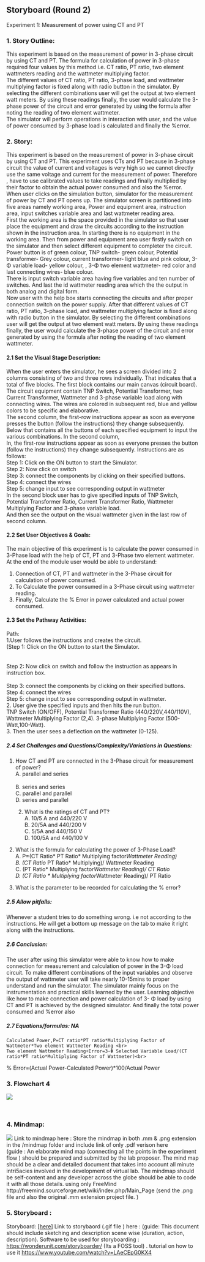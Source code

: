 ## Storyboard (Round 2)


Experiment 1: Measurement of power using CT and PT <br>

### 1. Story Outline:

This experiment is based on the measurement of power in 3-phase circuit by using CT and PT. The formula for calculation of power in 3-phase required four values by this method i.e. CT ratio, PT ratio, two element wattmeters reading and the wattmeter multiplying factor. <br>
The different values of CT ratio, PT ratio, 3-phase load, and wattmeter multiplying factor is fixed along with radio button in the simulator. By selecting the different combinations user will get the output at two element watt meters. By using these readings finally, the user would calculate the 3-phase power of the circuit and error generated by using the formula after noting the reading of two element wattmeter.<br>
The simulator will perform operations in interaction with user, and the value of power consumed by 3-phase load is calculated and finally the %error.<br>


### 2. Story:

This experiment is based on the measurement of power in 3-phase circuit by using CT and PT. This experiment uses CTs and PT because in 3-phase circuit the value of current and voltages is very high so we cannot directly use the same voltage and current for the measurement of power. Therefore , have to use calibrated values to take readings and finally multiplied by their factor to obtain the actual power consumed and also the %error.<br>
When user clicks on the simulation button, simulator for the measurement of power by CT and PT opens up. The simulator screen is partitioned into five areas namely working area, Power and equipment area, instruction area, input switches variable area and last wattmeter reading area.<br>
First the working area is the space provided in the simulator so that user place the equipment and draw the circuits according to the instruction shown in the instruction area. In starting there is no equipment in the working area. Then from power and equipment area user firstly switch on the simulator and then select different equipment to completer the circuit. Power button  is of green colour, TNP switch- green colour, Potential transformer- Grey colour, current transformer- light blue and pink colour, 3-Φ variable load- yellow colour, , 3-Φ two element wattmeter- red color and last connecting wires- blue colour.<br> There is input switch variable area having five variables and ten number of switches. And last the id wattmeter reading area which the the output in both analog and digital form.
<br>
Now user with the help box starts connecting the circuits and after proper connection switch on the power supply. After that different values of CT ratio, PT ratio, 3-phase load, and wattmeter multiplying factor is fixed along with radio button in the simulator. By selecting the different combinations user will get the output at two element watt meters. By using these readings finally, the user would calculate the 3-phase power of the circuit and error generated by using the formula after noting the reading of two element wattmeter. <br>
#### 2.1 Set the Visual Stage Description:
When the user enters the simulator, he sees a screen divided into 2 columns consisting of two and three rows individually. That indicates that a total of five blocks. 
The first block contains our main canvas (circuit board). The circuit equipment contain TNP Switch, Potential Transformer,  two Current Transformer, Wattmeter and 3-phase variable load along with connecting wires. The wires are colored in subsequent red, blue and yellow colors to be specific and elaborative.<br>
The second column, the first-row instructions appear as soon as everyone presses the button (follow the instructions) they change subsequently. Below that contains all the buttons of each specified equipment to input the various combinations. In the second column, <br>
In, the first-row instructions appear as soon as everyone presses the button (follow the instructions) they change subsequently.
Instructions are as follows:<br>
Step 1: Click on the ON button to start the Simulator.<br>
Step 2: Now click on switch<br>
Step 3: connect the components by clicking on their specified buttons.<br>
Step 4:  connect the wires<br>
Step 5: change input to see corresponding output in wattmeter<br>
In the second block user has to give specified inputs of TNP Switch, Potential Transformer Ratio, Current Transformer Ratio, Wattmeter Multiplying Factor and 3-phase variable load. <br>
And then see the output on the visual wattmeter given in the last row of second column.
<br>

#### 2.2 Set User Objectives & Goals:
The main objective of this experiment is to calculate the power consumed in 3-Phase load with the help of CT, PT and 3-Phase two element wattmeter. <br>
At the end of the module user would be able to understand: <br>
1. Connection of CT, PT and wattmeter in the 3-Phase circuit for calculation of power consumed. <br>
2.  To Calculate the power consumed in a 3-Phase circuit using wattmeter reading.<br>
3. Finally, Calculate the % Error in power calculated and actual power consumed.<br>


#### 2.3 Set the Pathway Activities:
Path: <br>
1.User follows the instructions and creates the circuit.<br>
(Step 1: Click on the ON button to start the Simulator.<br><br><br>
Step 2: Now click on switch and follow the instruction as appears in instruction box.<br><br>
Step 3: connect the components by clicking on their specified buttons.<br>
Step 4:  connect the wires<br>
Step 5: change input to see corresponding output in wattmeter.<br>
2. User give the specified inputs and then hits the run button.<br>
TNP Switch (ON/OFF), Potential Transformer Ratio (440/220V,440/110V), Wattmeter Multiplying Factor (2,4). 3-phase Multiplying Factor (500-Watt,100-Watt).<br>
3. Then the user sees a deflection on the wattmeter (0-125). <br>


##### 2.4 Set Challenges and Questions/Complexity/Variations in Questions:


1.	How CT and PT are connected in the 3-Phase circuit for measurement of power? <br>
A.	parallel and series<br><br>
B.	series and series<br>
C.	parallel and parallel<br>
D.	series and parallel<br>

      2. What is the ratings of CT and PT?<br>
A.	10/5 A and 440/220 V<br>
B.	20/5A and 440/200 V<br>
C.	5/5A and 440/150 V<br>
D.	100/5A and 440/100 V<br>

  
3.	What is the formula for calculating the power of 3-Phase Load?<br>
A. P=(CT Ratio* PT Ratio* Multiplying factor*Wattmeter Reading)<br>
B. (CT Ratio* PT Ratio* Multiplying)/ Wattmeter Reading<br>
C. (PT Ratio* Multiplying factor*Wattmeter Reading)/ CT Ratio<br>
D. (CT Ratio * Multiplying factor*Wattmeter Reading)/ PT Ratio<br>

4.	 What is the parameter to be recorded for calculating the % error?<br>


##### 2.5 Allow pitfalls:
Whenever a student tries to do something wrong. i.e not according to the instructions. He will get a bottom up message on the tab to make it right along with the instructions.  

##### 2.6 Conclusion:
The user after using this simulator were able to know how to make connection for measurement and calculation of power in the 3-Φ load circuit. To make different combinations of the input variables and observe the output of wattmeter user will take nearly 10-15mins to proper understand and run the simulator. The simulator mainly focus on the instrumentation and practical skills learned by the user. Learning objective like how to make connection and power calculation of 3- Φ load by using CT and PT  is achieved by the designed simulator. And finally the total power consumed and %error also

##### 2.7 Equations/formulas: NA
	Calculated Power,P=CT ratio*PT ratio*Multiplying Factor of Wattmeter*Two element Wattmeter Reading <br>
	Two element Wattmeter Reading+Error=3-Φ Selected Variable Load/(CT ratio*PT ratio*Multiplying Factor of Wattmeter)<br>
% Error=(Actual Power-Calculated Power)*100/Actual Power<br>







### 3. Flowchart 4
<img src="flowchart/dfh.png"/><br>

<br>

### 4. Mindmap:
<img src="mindmap/mindmap.png"/>
 Link to mindmap here : Store the mindmap in both .mm & .png extension in the  /mindmap folder and include link of only .pdf verison here
 <br>
 (guide : An elaborate mind map (connecting all the points in the experiment flow ) should be prepared and submitted by the lab proposer. The mind map should be a clear and detailed document that takes into account all minute intri5acies involved in the development of virtual lab. The mindmap should be self-content and any developer across the globe should be able to code it with all those details. using only FreeMind http://freemind.sourceforge.net/wiki/index.php/Main_Page (send the .png file and also the original .mm extension project file. )

### 5. Storyboard :
Storyboard: <a href="Storyboard/carwiper.gif"> [here]</a>
Link to storybaord (.gif file ) here :
(guide: This document should include sketching and description scene wise (duration, action, description). Software to be used for storyboarding : https://wonderunit.com/storyboarder/ (Its a FOSS tool) . tutorial on how to use it https://www.youtube.com/watch?v=LAeCEpG0KX4
